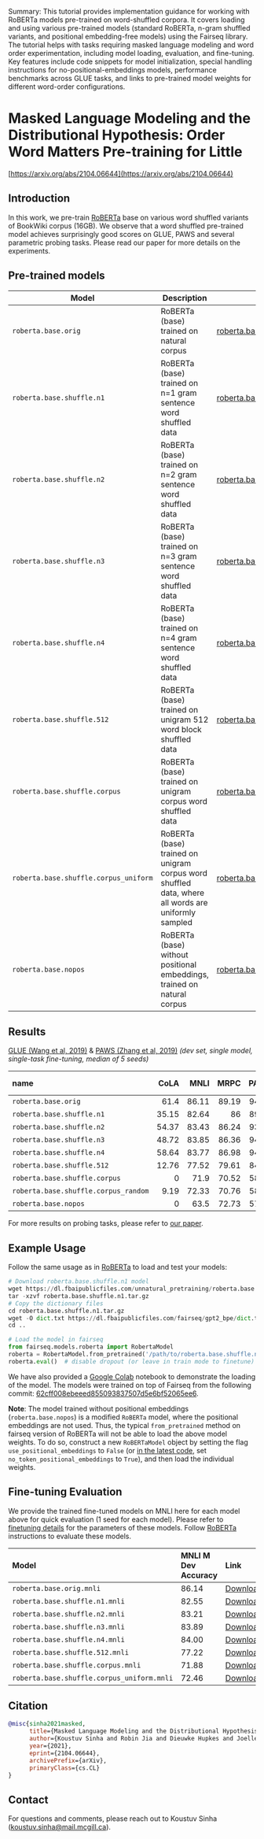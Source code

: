 Summary: This tutorial provides implementation guidance for working with RoBERTa models pre-trained on word-shuffled corpora. It covers loading and using various pre-trained models (standard RoBERTa, n-gram shuffled variants, and positional embedding-free models) using the Fairseq library. The tutorial helps with tasks requiring masked language modeling and word order experimentation, including model loading, evaluation, and fine-tuning. Key features include code snippets for model initialization, special handling instructions for no-positional-embeddings models, performance benchmarks across GLUE tasks, and links to pre-trained model weights for different word-order configurations.

# Masked Language Modeling and the Distributional Hypothesis: Order Word Matters Pre-training for Little

[https://arxiv.org/abs/2104.06644](https://arxiv.org/abs/2104.06644)

## Introduction

In this work, we pre-train [RoBERTa](../roberta) base on various word shuffled variants of BookWiki corpus (16GB). We observe that a word shuffled pre-trained model achieves surprisingly good scores on GLUE, PAWS and several parametric probing tasks. Please read our paper for more details on the experiments.

## Pre-trained models

| Model                                 | Description                                                                                        | Download                                                                                                                                      |
| ------------------------------------- | -------------------------------------------------------------------------------------------------- | --------------------------------------------------------------------------------------------------------------------------------------------- |
| `roberta.base.orig`                   | RoBERTa (base) trained on natural corpus                                                           | [roberta.base.orig.tar.gz](https://dl.fbaipublicfiles.com/unnatural_pretraining/roberta.base.orig.tar.gz)                                     |
| `roberta.base.shuffle.n1`             | RoBERTa (base) trained on n=1 gram sentence word shuffled data                                     | [roberta.base.shuffle.n1.tar.gz](https://dl.fbaipublicfiles.com/unnatural_pretraining/roberta.base.shuffle.n1.tar.gz)                         |
| `roberta.base.shuffle.n2`             | RoBERTa (base) trained on n=2 gram sentence word shuffled data                                     | [roberta.base.shuffle.n2.tar.gz](https://dl.fbaipublicfiles.com/unnatural_pretraining/roberta.base.shuffle.n2.tar.gz)                         |
| `roberta.base.shuffle.n3`             | RoBERTa (base) trained on n=3 gram sentence word shuffled data                                     | [roberta.base.shuffle.n3.tar.gz](https://dl.fbaipublicfiles.com/unnatural_pretraining/roberta.base.shuffle.n3.tar.gz)                         |
| `roberta.base.shuffle.n4`             | RoBERTa (base) trained on n=4 gram sentence word shuffled data                                     | [roberta.base.shuffle.n4.tar.gz](https://dl.fbaipublicfiles.com/unnatural_pretraining/roberta.base.shuffle.n4.tar.gz)                         |
| `roberta.base.shuffle.512`            | RoBERTa (base) trained on unigram 512 word block shuffled data                                     | [roberta.base.shuffle.512.tar.gz](https://dl.fbaipublicfiles.com/unnatural_pretraining/roberta.base.shuffle.512.tar.gz)                       |
| `roberta.base.shuffle.corpus`         | RoBERTa (base) trained on unigram corpus word shuffled data                                        | [roberta.base.shuffle.corpus.tar.gz](https://dl.fbaipublicfiles.com/unnatural_pretraining/roberta.base.shuffle.corpus.tar.gz)                 |
| `roberta.base.shuffle.corpus_uniform` | RoBERTa (base) trained on unigram corpus word shuffled data, where all words are uniformly sampled | [roberta.base.shuffle.corpus_uniform.tar.gz](https://dl.fbaipublicfiles.com/unnatural_pretraining/roberta.base.shuffle.corpus_uniform.tar.gz) |
| `roberta.base.nopos`                  | RoBERTa (base) without positional embeddings, trained on natural corpus                            | [roberta.base.nopos.tar.gz](https://dl.fbaipublicfiles.com/unnatural_pretraining/roberta.base.nopos.tar.gz)                                   |

## Results

[GLUE (Wang et al, 2019)](https://gluebenchmark.com/) & [PAWS (Zhang et al, 2019)](https://github.com/google-research-datasets/paws) _(dev set, single model, single-task fine-tuning, median of 5 seeds)_

| name                                 |  CoLA |  MNLI |  MRPC |  PAWS |  QNLI |   QQP |   RTE | SST-2 |
| :----------------------------------- | ----: | ----: | ----: | ----: | ----: | ----: | ----: | ----: |
| `roberta.base.orig`                  |  61.4 | 86.11 | 89.19 | 94.46 | 92.53 | 91.26 | 74.64 | 93.92 |
| `roberta.base.shuffle.n1`            | 35.15 | 82.64 |    86 | 89.97 | 89.02 | 91.01 | 69.02 | 90.47 |
| `roberta.base.shuffle.n2`            | 54.37 | 83.43 | 86.24 | 93.46 | 90.44 | 91.36 | 70.83 | 91.79 |
| `roberta.base.shuffle.n3`            | 48.72 | 83.85 | 86.36 | 94.05 | 91.69 | 91.24 | 70.65 | 92.02 |
| `roberta.base.shuffle.n4`            | 58.64 | 83.77 | 86.98 | 94.32 | 91.69 |  91.4 | 70.83 | 92.48 |
| `roberta.base.shuffle.512`           | 12.76 | 77.52 | 79.61 | 84.77 | 85.19 |  90.2 | 56.52 | 86.34 |
| `roberta.base.shuffle.corpus`        |     0 |  71.9 | 70.52 | 58.52 | 71.11 | 85.52 | 53.99 | 83.35 |
| `roberta.base.shuffle.corpus_random` |  9.19 | 72.33 | 70.76 | 58.42 | 77.76 | 85.93 | 53.99 | 84.04 |
| `roberta.base.nopos`                 |     0 |  63.5 | 72.73 | 57.08 | 77.72 | 87.87 | 54.35 | 83.24 |

For more results on probing tasks, please refer to [our paper](https://arxiv.org/abs/2104.06644).

## Example Usage

Follow the same usage as in [RoBERTa](https://github.com/pytorch/fairseq/tree/main/examples/roberta) to load and test your models:

```python
# Download roberta.base.shuffle.n1 model
wget https://dl.fbaipublicfiles.com/unnatural_pretraining/roberta.base.shuffle.n1.tar.gz
tar -xzvf roberta.base.shuffle.n1.tar.gz
# Copy the dictionary files
cd roberta.base.shuffle.n1.tar.gz
wget -O dict.txt https://dl.fbaipublicfiles.com/fairseq/gpt2_bpe/dict.txt && wget -O encoder.json https://dl.fbaipublicfiles.com/fairseq/gpt2_bpe/encoder.json && wget -O vocab.bpe https://dl.fbaipublicfiles.com/fairseq/gpt2_bpe/vocab.bpe
cd ..

# Load the model in fairseq
from fairseq.models.roberta import RobertaModel
roberta = RobertaModel.from_pretrained('/path/to/roberta.base.shuffle.n1', checkpoint_file='model.pt')
roberta.eval()  # disable dropout (or leave in train mode to finetune)
```

We have also provided a [Google Colab](https://colab.research.google.com/drive/1IJDVfNVWdvRfLjphQKBGzmob84t-OXpm) notebook to demonstrate the loading of the model. The models were trained on top of Fairseq from the following commit: [62cff008ebeeed855093837507d5e6bf52065ee6](https://github.com/pytorch/fairseq/commit/62cff008ebeeed855093837507d5e6bf52065ee6).

**Note**: The model trained without positional embeddings (`roberta.base.nopos`) is a modified `RoBERTa` model, where the positional embeddings are not used. Thus, the typical `from_pretrained` method on fairseq version of RoBERTa will not be able to load the above model weights. To do so, construct a new `RoBERTaModel` object by setting the flag `use_positional_embeddings` to `False` (or [in the latest code](https://github.com/pytorch/fairseq/blob/main/fairseq/models/roberta/model.py#L543), set `no_token_positional_embeddings` to `True`), and then load the individual weights.

## Fine-tuning Evaluation

We provide the trained fine-tuned models on MNLI here for each model above for quick evaluation (1 seed for each model). Please refer to [finetuning details](README.finetuning.md) for the parameters of these models. Follow [RoBERTa](https://github.com/pytorch/fairseq/tree/main/examples/roberta) instructions to evaluate these models.

| Model                                      | MNLI M Dev Accuracy | Link                                                                                                             |
| :----------------------------------------- | :------------------ | :--------------------------------------------------------------------------------------------------------------- |
| `roberta.base.orig.mnli`                   | 86.14               | [Download](https://dl.fbaipublicfiles.com/unnatural_pretraining/roberta.base.orig.mnli.tar.gz)                   |
| `roberta.base.shuffle.n1.mnli`             | 82.55               | [Download](https://dl.fbaipublicfiles.com/unnatural_pretraining/roberta.base.shuffle.n1.mnli.tar.gz)             |
| `roberta.base.shuffle.n2.mnli`             | 83.21               | [Download](https://dl.fbaipublicfiles.com/unnatural_pretraining/roberta.base.shuffle.n2.mnli.tar.gz)             |
| `roberta.base.shuffle.n3.mnli`             | 83.89               | [Download](https://dl.fbaipublicfiles.com/unnatural_pretraining/roberta.base.shuffle.n3.mnli.tar.gz)             |
| `roberta.base.shuffle.n4.mnli`             | 84.00               | [Download](https://dl.fbaipublicfiles.com/unnatural_pretraining/roberta.base.shuffle.n4.mnli.tar.gz)             |
| `roberta.base.shuffle.512.mnli`            | 77.22               | [Download](https://dl.fbaipublicfiles.com/unnatural_pretraining/roberta.base.shuffle.512.mnli.tar.gz)            |
| `roberta.base.shuffle.corpus.mnli`         | 71.88               | [Download](https://dl.fbaipublicfiles.com/unnatural_pretraining/roberta.base.shuffle.corpus.mnli.tar.gz)         |
| `roberta.base.shuffle.corpus_uniform.mnli` | 72.46               | [Download](https://dl.fbaipublicfiles.com/unnatural_pretraining/roberta.base.shuffle.corpus_uniform.mnli.tar.gz) |

## Citation

```bibtex
@misc{sinha2021masked,
      title={Masked Language Modeling and the Distributional Hypothesis: Order Word Matters Pre-training for Little},
      author={Koustuv Sinha and Robin Jia and Dieuwke Hupkes and Joelle Pineau and Adina Williams and Douwe Kiela},
      year={2021},
      eprint={2104.06644},
      archivePrefix={arXiv},
      primaryClass={cs.CL}
}
```

## Contact

For questions and comments, please reach out to Koustuv Sinha (koustuv.sinha@mail.mcgill.ca).
